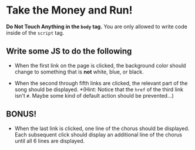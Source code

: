 # Take the Money and Run!

**Do Not Touch Anything in the `body` tag.** You are only allowed to write code inside of the `script` tag.

## Write some JS to do the following

- When the first link on the page is clicked, the background color should change to something that is **not** white, blue, or black.

- When the second through fifth links are clicked, the relevant part of the song should be displayed. *(Hint: Notice that the `href` of the third link isn't `#`. Maybe some kind of default action should be prevented...)

## BONUS!

- When the last link is clicked, one line of the chorus should be displayed. Each subsequent click should display an additional line of the chorus until all 6 lines are displayed.
